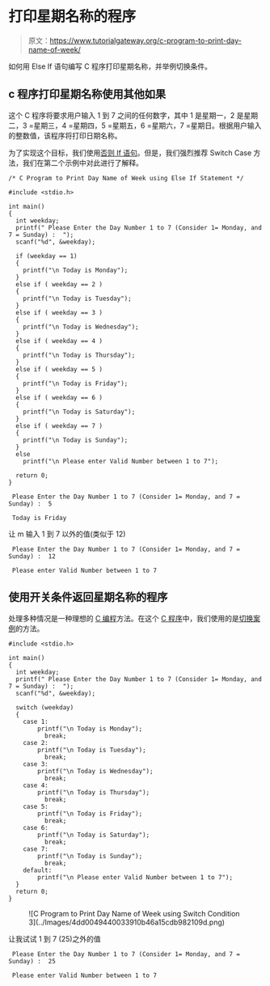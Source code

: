 # 打印星期名称的程序

> 原文：<https://www.tutorialgateway.org/c-program-to-print-day-name-of-week/>

如何用 Else If 语句编写 C 程序打印星期名称，并举例切换条件。

## c 程序打印星期名称使用其他如果

这个 C 程序将要求用户输入 1 到 7 之间的任何数字，其中 1 是星期一，2 是星期二，3 =星期三，4 =星期四，5 =星期五，6 =星期六，7 =星期日。根据用户输入的整数值，该程序将打印日期名称。

为了实现这个目标，我们使用[否则 If 语句](https://www.tutorialgateway.org/else-if-statement-in-c/)。但是，我们强烈推荐 Switch Case 方法，我们在第二个示例中对此进行了解释。

```
/* C Program to Print Day Name of Week using Else If Statement */

#include <stdio.h>

int main()
{
  int weekday;
  printf(" Please Enter the Day Number 1 to 7 (Consider 1= Monday, and 7 = Sunday) :  ");
  scanf("%d", &weekday);

  if (weekday == 1)
  {
  	printf("\n Today is Monday");  	
  }
  else if ( weekday == 2 )
  {
  	printf("\n Today is Tuesday");  	
  }  
  else if ( weekday == 3 )
  {
  	printf("\n Today is Wednesday");  	
  } 
  else if ( weekday == 4 )
  {
  	printf("\n Today is Thursday");  	
  } 
  else if ( weekday == 5 )
  {
  	printf("\n Today is Friday");  	
  } 
  else if ( weekday == 6 )
  {
  	printf("\n Today is Saturday");  	
  }   
  else if ( weekday == 7 )
  {
  	printf("\n Today is Sunday");  	
  } 
  else
    printf("\n Please enter Valid Number between 1 to 7");

  return 0;
}
```

```
 Please Enter the Day Number 1 to 7 (Consider 1= Monday, and 7 = Sunday) :  5

 Today is Friday
```

让 m 输入 1 到 7 以外的值(类似于 12)

```
 Please Enter the Day Number 1 to 7 (Consider 1= Monday, and 7 = Sunday) :  12

 Please enter Valid Number between 1 to 7
```

## 使用开关条件返回星期名称的程序

处理多种情况是一种理想的 [C 编程](https://www.tutorialgateway.org/c-programming/)方法。在这个 [C 程序](https://www.tutorialgateway.org/c-programming-examples/)中，我们使用的是[切换案例](https://www.tutorialgateway.org/switch-case-in-c/)的方法。

```
#include <stdio.h>

int main()
{
  int weekday;
  printf(" Please Enter the Day Number 1 to 7 (Consider 1= Monday, and 7 = Sunday) :  ");
  scanf("%d", &weekday);

  switch (weekday)
  {
  	case 1:
  		printf("\n Today is Monday");
		  break;
  	case 2:
  		printf("\n Today is Tuesday");
		  break;
  	case 3:
  		printf("\n Today is Wednesday"); 
		  break;
  	case 4:
  		printf("\n Today is Thursday"); 
		  break;
  	case 5:
  		printf("\n Today is Friday"); 
		  break;
  	case 6:
  		printf("\n Today is Saturday");
		  break;
  	case 7:
  		printf("\n Today is Sunday");
		  break;
	default:
		printf("\n Please enter Valid Number between 1 to 7");
  }
  return 0;
}
```

<figure class="wp-block-image">![C Program to Print Day Name of Week using Switch Condition 3](../Images/4dd0049440033910b46a15cdb982109d.png)</figure>

让我试试 1 到 7 (25)之外的值

```
 Please Enter the Day Number 1 to 7 (Consider 1= Monday, and 7 = Sunday) :  25

 Please enter Valid Number between 1 to 7
```